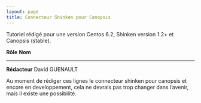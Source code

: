 ```yaml
---
layout: page
title: Connecteur Shinken pour Canopsis
---
```


Tutoriel rédigé pour une version Centos 6.2, Shinken version 1.2+ et
Canopsis (stable).

  **Rôle**        **Nom**
  --------------- ----------------
  **Rédacteur**   David GUENAULT

Au moment de rédiger ces lignes le connecteur shinken pour canopsis et
encore en developpement, cela ne devrais pas trop changer dans l’avenir,
mais il existe une possibilité.